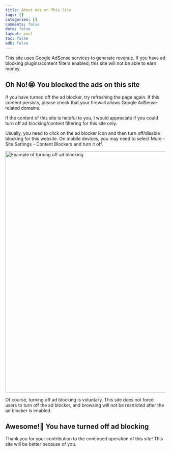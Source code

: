 ```yaml
---
title: About Ads on This Site
tags: []
categories: []
comments: false
date: false
layout: post
toc: false
adb: false
---
```


This site uses Google AdSense services to generate revenue. If you have ad blocking plugins/content filters enabled, this site will not be able to earn money.

<div class="tloC is-hidden">

## Oh No!😭 You blocked the ads on this site

If you have turned off the ad blocker, try refreshing the page again. If this content persists, please check that your firewall allows Google AdSense-related domains.

If the content of this site is helpful to you, I would appreciate if you could turn off ad blocking/content filtering for this site only.<!-- Of course, you can also choose to [donate](/transfer/) for me -->

Usually, you need to click on the ad blocker icon and then turn off/disable blocking for this website. On mobile devices, you may need to select More - Site Settings - Content Blockers and turn it off.

<picture>
  <source src="https://cdn.yangxi.tech/6T-behmofKYLsxlrK0l_MQ/2ebc204f-414d-4d7d-7352-092f594df501/extra" media="(prefers-color-scheme: dark)" width="1148" height="752">
  <source src="https://cdn.yangxi.tech/6T-behmofKYLsxlrK0l_MQ/a23c92bc-4e8a-4e20-4671-939a3005c301/extra" media="(prefers-color-scheme: light)" width="1152" height="756">
  <img src="https://cdn.yangxi.tech/6T-behmofKYLsxlrK0l_MQ/a23c92bc-4e8a-4e20-4671-939a3005c301/extra" alt="Example of turning off ad blocking" width="1152" height="756" data-raw="true"/>
</picture>

Of course, turning off ad blocking is voluntary. This site does not force users to turn off the ad blocker, and browsing will not be restricted after the ad blocker is enabled.

</div>

<div class="tloD">

## Awesome!🎉 You have turned off ad blocking

Thank you for your contribution to the continued operation of this site! This site will be better because of you.

</div>
